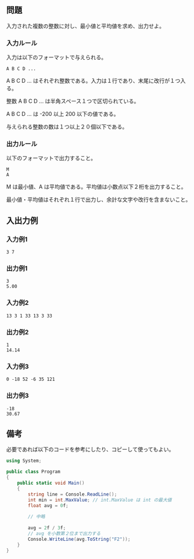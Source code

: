 ## 問題

入力された複数の整数に対し、最小値と平均値を求め、出力せよ。

### 入力ルール

入力は以下のフォーマットで与えられる。

```plain
A B C D ...
```

A B C D ... はそれぞれ整数である。入力は１行であり、末尾に改行が１つ入る。

整数 A B C D ... は半角スペース１つで区切られている。

A B C D ... は -200 以上 200 以下の値である。

与えられる整数の数は１つ以上２０個以下である。

### 出力ルール

以下のフォーマットで出力すること。

```plain
M
A
```

M は最小値、A は平均値である。平均値は小数点以下２桁を出力すること。

最小値・平均値はそれぞれ１行で出力し、余計な文字や改行を含まないこと。

## 入出力例

### 入力例1

```plain
3 7
```

### 出力例1

```plain
3
5.00
```

### 入力例2

```plain
13 3 1 33 13 3 33
```

### 出力例2

```plain
1
14.14
```

### 入力例3

```plain
0 -18 52 -6 35 121
```

### 出力例3

```plain
-18
30.67
```

## 備考

必要であれば以下のコードを参考にしたり、コピーして使ってもよい。

```c#
using System;

public class Program
{
    public static void Main()
    {
        string line = Console.ReadLine();
        int min = int.MaxValue;	// int.MaxValue は int の最大値
        float avg = 0f;
        
        // 中略
        
        avg = 2f / 3f;
        // avg を小数第２位まで出力する
        Console.WriteLine(avg.ToString("F2"));
    }
}
```

